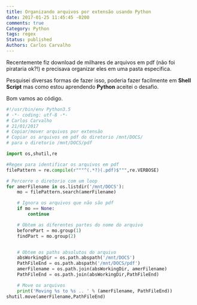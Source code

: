```yaml
---
title: Organizando arquivos por extensão usando Python
date: 2017-01-25 11:45:45 -0200
comments: true
Category: Python
tags: regex
Status: published
Authors: Carlos Carvalho
---
```


Recentemente fiz download de milhares de arquivos em pdf (não foi pirataria ok?!)  e precisava organizar eles em uma pasta especifica.

Pesquisei diversas formas de fazer isso, poderia fazer facilmente em **Shell Script** mas como estou aprendendo **Python** aceitei o desafio.

Bom vamos ao código.

<!--more-->


```python
#!/usr/bin/env Python3.5
# -*- coding: utf-8 -*-
# Carlos Carvalho
# 21/01/2017
# Copiar/mover arquivos por extensão
# Copiar os arquivos em pdf do diretorio /mnt/DOCS/
# para o diretorio /mnt/DOCS/pdf

import os,shutil,re

#Regex para identificar os arquivos em pdf
filePattern = re.compile(r"""^(.*?)(.pdf)$""",re.VERBOSE)

# Percorre o diretorio com um loop
for amerFilename in os.listdir('/mnt/DOCS'):
    mo = filePattern.search(amerFilename)

    # Ignora os arquivos que não são pdf
    if mo == None:
        continue

    # Obtem as diferentes partes do nome do arquivo
    beforePart = mo.group(1)
    findPart = mo.group(2)


    # Obtem os paths absolutos do arquivo
    absWorkingDir = os.path.abspath('/mnt/DOCS')
    PathFileEnd = os.path.abspath('/mnt/DOCS/pdf')
    amerFilename = os.path.join(absWorkingDir, amerFilename)
    PathFileEnd = os.path.join(absWorkingDir,PathFileEnd)

    # Move os arquivos
    print('Moving %s to %s .. ' % (amerFilename, PathFileEnd))
shutil.move(amerFilename,PathFileEnd)


```
